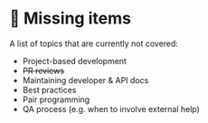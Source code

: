 # 👀 Missing items

A list of topics that are currently not covered:

* Project-based development
* ~~PR reviews~~
* Maintaining developer & API docs
* Best practices
* Pair programming
* QA process (e.g. when to involve external help)

